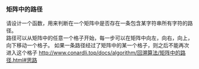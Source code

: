 ### 矩阵中的路径
请设计一个函数，用来判断在一个矩阵中是否存在一条包含某字符串所有字符的路径。  
路径可以从矩阵中的任意一个格子开始，每一步可以在矩阵中向左，向右，向上，向下移动一个格子。 如果一条路径经过了矩阵中的某一个格子，则之后不能再次进入这个格子
http://www.conardli.top/docs/algorithm/回溯算法/矩阵中的路径.html#思路